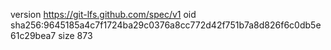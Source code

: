 version https://git-lfs.github.com/spec/v1
oid sha256:9645185a4c7f1724ba29c0376a8cc772d42f751b7a8d826f6c0db5e61c29bea7
size 873
